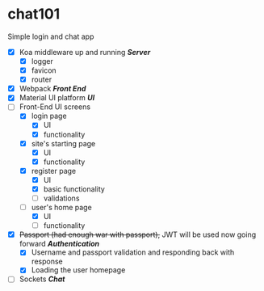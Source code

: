# chat101
Simple login and chat app
- [X] Koa middleware up and running  __*Server*__
  - [X] logger
  - [X] favicon
  - [X] router
- [X] Webpack  __*Front End*__
- [X] Material UI platform  __*UI*__
- [ ] Front-End UI screens
  - [X] login page
    - [X] UI
    - [X] functionality
  - [X] site's starting page
    - [X] UI
    - [X] functionality
  - [X] register page
    - [X] UI
    - [X] basic functionality
    - [ ] validations 
  - [ ] user's home page
    - [X] UI
    - [ ] functionality
- [X] ~~Passport (had enough war with passport),~~ JWT will be used now going forward  __*Authentication*__
  - [X] Username and passport validation and responding back with response
  - [X] Loading the user homepage
- [ ] Sockets  __*Chat*__
